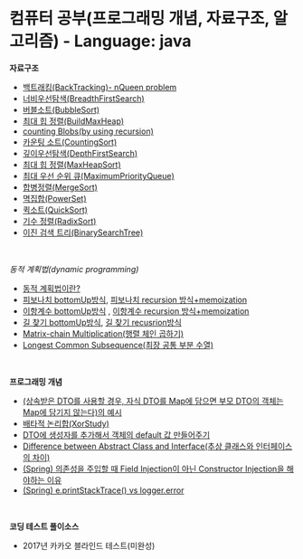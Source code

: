 #  컴퓨터 공부(프로그래밍 개념, 자료구조, 알고리즘) - Language: java
<strong>자료구조</strong>
* [백트래킹(BackTracking)- nQueen problem](https://github.com/greekZorba/AlgorithmStudy/blob/master/src/com/algorithm/studyAlgorithm/BackTracking.java)
* [너비우선탐색(BreadthFirstSearch)](https://github.com/greekZorba/AlgorithmStudy/blob/master/src/com/algorithm/studyAlgorithm/BreadthFirstSearch.java)
* [버블소트(BubbleSort)](https://github.com/greekZorba/AlgorithmStudy/blob/master/src/com/algorithm/studyAlgorithm/BubbleSort.java)
* [최대 힙 정렬(BuildMaxHeap)](https://github.com/greekZorba/AlgorithmStudy/blob/master/src/com/algorithm/studyAlgorithm/BuildMaxHeap.java)
* [counting Blobs(by using recursion)](https://github.com/greekZorba/AlgorithmStudy/blob/master/src/com/algorithm/studyAlgorithm/CountingCellsInABlob.java)
* [카운팅 소트(CountingSort)](https://github.com/greekZorba/AlgorithmStudy/blob/master/src/com/algorithm/studyAlgorithm/CountingSort.java)
* [깊이우선탐색(DepthFirstSearch)](https://github.com/greekZorba/AlgorithmStudy/blob/master/src/com/algorithm/studyAlgorithm/DepthFirstSearch.java)
* [최대 힙 정렬(MaxHeapSort)](https://github.com/greekZorba/AlgorithmStudy/blob/master/src/com/algorithm/studyAlgorithm/HeapSort.java)
* [최대 우선 순위 큐(MaximumPriorityQueue)](https://github.com/greekZorba/AlgorithmStudy/blob/master/src/com/algorithm/studyAlgorithm/MaximumPriorityQueue.java)
* [합병정렬(MergeSort)](https://github.com/greekZorba/AlgorithmStudy/blob/master/src/com/algorithm/studyAlgorithm/MergeSort.java)
* [멱집합(PowerSet)](https://github.com/greekZorba/AlgorithmStudy/blob/master/src/com/algorithm/studyAlgorithm/PowerSet.java)
* [퀵소트(QuickSort)](https://github.com/greekZorba/AlgorithmStudy/blob/master/src/com/algorithm/studyAlgorithm/QuickSort.java)
* [기수 정렬(RadixSort)](https://github.com/greekZorba/AlgorithmStudy/blob/master/src/com/algorithm/studyAlgorithm/RadixSort.java)
* [이진 검색 트리(BinarySearchTree)](https://github.com/greekZorba/Programming-Self-Study/tree/master/src/com/algorithm/studyAlgorithm/binarySearchTree)
<br>

*동적 계획법(dynamic programming)* <br>
* [동적 계획법이란?](https://github.com/greekZorba/ProgrammingStudy/blob/master/src/com/algorithm/studyAlgorithm/dynamicProgramming/%EB%8F%99%EC%A0%81%EA%B3%84%ED%9A%8D%EB%B2%95.md)
* [피보나치 bottomUp방식](https://github.com/greekZorba/ProgrammingStudy/blob/master/src/com/algorithm/studyAlgorithm/dynamicProgramming/BottomUpExample1.java), [피보나치 recursion 방식+memoization](https://github.com/greekZorba/ProgrammingStudy/blob/master/src/com/algorithm/studyAlgorithm/dynamicProgramming/MemoizationExample1.java)
* [이항계수 bottomUp방식](https://github.com/greekZorba/ProgrammingStudy/blob/master/src/com/algorithm/studyAlgorithm/dynamicProgramming/BottomUpExample2.java) , [이항계수 recursion 방식+memoization](https://github.com/greekZorba/ProgrammingStudy/blob/master/src/com/algorithm/studyAlgorithm/dynamicProgramming/MemoizationExample2.java)
* [길 찾기 bottomUp방식](https://github.com/greekZorba/ProgrammingStudy/blob/master/src/com/algorithm/studyAlgorithm/dynamicProgramming/FindPathByBottomUp.java), [길 찾기 recusrion방식](https://github.com/greekZorba/ProgrammingStudy/blob/master/src/com/algorithm/studyAlgorithm/dynamicProgramming/FindPathByRecursive.java)
 * [Matrix-chain Multiplication(행렬 체인 곱하기)](https://github.com/greekZorba/ProgrammingStudy/blob/master/src/com/algorithm/studyAlgorithm/dynamicProgramming/MatrixChainMultiplication.java)
 * [Longest Common Subsequence(최장 공통 부분 수열)](https://github.com/greekZorba/ProgrammingStudy/blob/master/src/com/algorithm/studyAlgorithm/dynamicProgramming/LongestCommonSubsequence.java)

<br>

<strong> 프로그래밍 개념</strong>
* [(상속받은 DTO를 사용할 경우, 자식 DTO를 Map에 담으면 부모 DTO의 객체는 Map에 담기지 않는다)의 예시](https://github.com/greekZorba/AlgorithmStudy/tree/master/src/com/concept/aboutDTO)
* [배타적 논리합(XorStudy)](https://github.com/greekZorba/AlgorithmStudy/blob/master/src/com/concept/XorStudy.java)
* [DTO에 생성자를 추가해서 객체의 default 값 만들어주기](https://github.com/greekZorba/ProgrammingStudy/tree/master/src/com/concept/constructOfDto)
* [Difference between Abstract Class and Interface(추상 클래스와 인터페이스의 차이)](https://github.com/greekZorba/ProgrammingStudy/blob/master/docs/%EC%B6%94%EC%83%81%ED%81%B4%EB%9E%98%EC%8A%A4%EC%99%80%20%EC%9D%B8%ED%84%B0%ED%8E%98%EC%9D%B4%EC%8A%A4%EC%9D%98%20%EC%B0%A8%EC%9D%B4.md)
* [(Spring) 의존성을 주입할 때 Field Injection이 아닌 Constructor Injection을 해야하는 이유](https://github.com/greekZorba/ProgrammingStudy/blob/master/docs/why%20field%20injection%20is%20not%20recommended.md)
* [(Spring) e.printStackTrace() vs logger.error](https://github.com/greekZorba/ProgrammingStudy/blob/master/docs/e.printstacktrace()%20vs%20logger.error.md)
<br>
  
<strong> 코딩 테스트 풀이소스 </strong>
* 2017년 카카오 블라인드 테스트(미완성)
